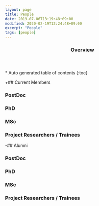 ```yaml
---
layout: page
title: People  
date: 2019-07-06T13:19:48+09:00
modified: 2020-02-19T12:24:48+09:00
excerpt: "People"
tags: [people]
---
```



<section id="table-of-contents" class="toc">
  <header>
    <h3>Overview</h3>
  </header>
<div id="drawer" markdown="1">
*  Auto generated table of contents
{:toc}
</div>
</section><!-- /#table-of-contents -->


+## Current Members


### PostDoc


### PhD


### MSc


### Project Researchers / Trainees



-## Alumni

### PostDoc


### PhD


### MSc


### Project Researchers / Trainees






